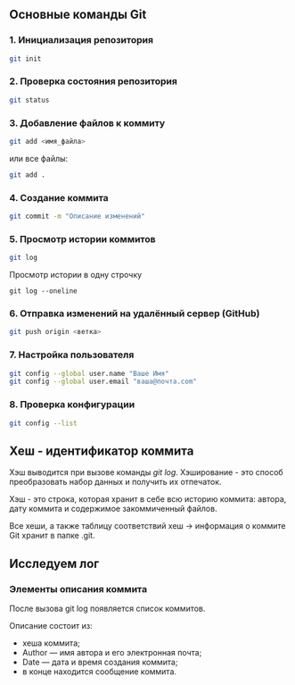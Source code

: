 ## Основные команды Git
### 1. **Инициализация репозитория**
```bash
git init
```
### 2. Проверка состояния репозитория 
```bash
git status
```
### 3. Добавление файлов к коммиту 
```bash
git add <имя_файла>
```
или все файлы:
```bash
git add .
```
### 4. Создание коммита
```bash
git commit -m "Описание изменений"
```
### 5. Просмотр истории коммитов
```bash
git log
```
Просмотр истории в одну строчку 
```amplicodejpql
git log --oneline
```
### 6. Отправка изменений на удалённый сервер (GitHub)
```bash
git push origin <ветка> 
```
### 7. Настройка пользователя
```bash
git config --global user.name "Ваше Имя"
git config --global user.email "ваша@почта.com"
```
### 8. Проверка конфигурации
```bash
git config --list
```
## Хеш - идентификатор коммита
Хэш выводится при вызове команды _git log_. Хэширование - это способ преобразовать набор данных и получить их отпечаток. 

Хэш - это строка, которая хранит в себе всю историю коммита: автора, дату коммита и содержимое закоммиченный файлов.

Все хеши, а также таблицу соответствий хеш → информация о коммите Git хранит в папке .git.

## Исследуем лог 
### Элементы описания коммита
После вызова git log появляется список коммитов.

Описание состоит из:
* хеша коммита; 
* Author — имя автора и его электронная почта;
* Date — дата и время создания коммита;
* в конце находится сообщение коммита.